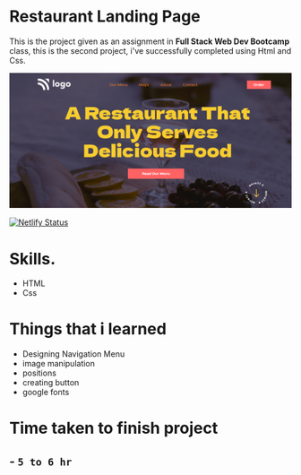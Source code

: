 # Restaurant Landing Page


This is the project given as an assignment in __Full Stack Web Dev Bootcamp__ class, this is the second project, i've successfully completed using Html and Css.

![Restaurant Landing Page](/127.0.0.1_5500_%20(4).png)

[![Netlify Status](https://api.netlify.com/api/v1/badges/0d9fcae7-4315-46ac-884d-41ca7969c9a1/deploy-status)]()

 # Skills.
 - HTML
 - Css

# Things that i learned
- Designing Navigation Menu
- image manipulation
- positions
- creating button
- google fonts

# Time taken to finish project

## - `5 to 6 hr` 